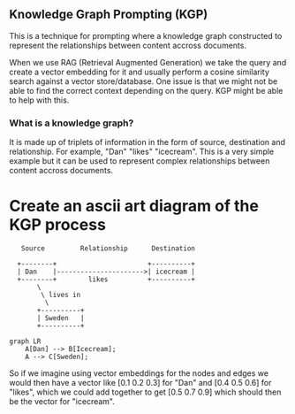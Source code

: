 ## Knowledge Graph Prompting (KGP)
This is a technique for prompting where a knowledge graph constructed to
represent the relationships between content accross documents.

When we use RAG (Retrieval Augmented Generation) we take the query and create
a vector embedding for it and usually perform a cosine similarity search against
a vector store/database. One issue is that we might not be able to find the
correct context depending on the query. KGP might be able to help with this.

### What is a knowledge graph?
It is made up of triplets of information in the form of source, destination and
relationship. For example, "Dan" "likes" "icecream". This is a very simple
example but it can be used to represent complex relationships between content
accross documents.
# Create an ascii art diagram of the KGP process

```
   Source         Relationship      Destination

  +--------+                       +----------+
  | Dan    |---------------------->| icecream |
  +--------+        likes          +----------+
       \
        \ lives in
         \
       +----------+
       | Sweden   |
       +----------+
```

```mermaid
graph LR
    A[Dan] --> B[Icecream];
    A --> C[Sweden];
```


So if we imagine using vector embeddings for the nodes and edges we would then
have a vector like [0.1 0.2 0.3] for "Dan" and [0.4 0.5 0.6] for "likes", which
we could add together to get [0.5 0.7 0.9] which should then be the vector
for "icecream".

